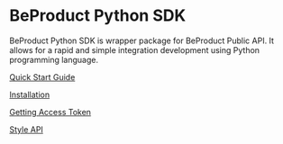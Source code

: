 # BeProduct Python SDK

BeProduct Python SDK is wrapper package for BeProduct Public API.
It allows for a rapid and simple integration development using Python programming language.


[Quick Start Guide](./001-quick-start-guide.md)

[Installation](./002-install.md)

[Getting Access Token](./003-getting-access-token)

[Style API](./004-style-api.md)
